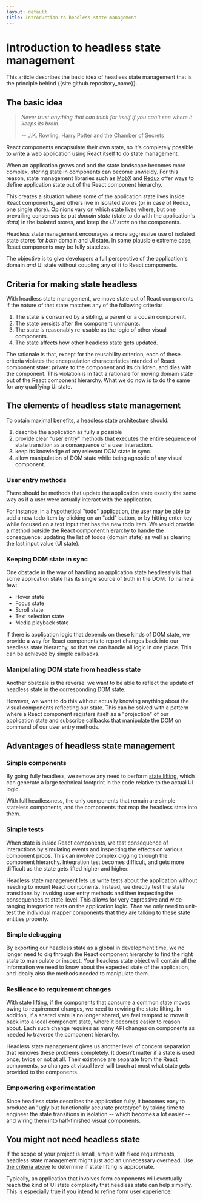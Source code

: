 ```yaml
---
layout: default
title: Introduction to headless state management
---
```


# Introduction to headless state management

This article describes the basic idea of headless state management that is the
principle behind {{site.github.repository_name}}.

## The basic idea

> _Never trust anything that can think for itself if you can't see where it keeps its brain_.
>
> -- J.K. Rowling, Harry Potter and the Chamber of Secrets

React components encapsulate their own state, so it's completely possible to
write a web application using React itself to do state management.

When an application grows and and the state landscape becomes more complex,
storing state in components can become unwieldy. For this reason, state
management libraries such as [MobX](https://github.com/mobxjs/mobx) and
[Redux](https://redux.js.org/) offer ways to define application state out of
the React component hierarchy.

This creates a situation where some of the application state lives inside React
components, and others live in isolated stores (or in case of Redux, one single store).
Opinions vary on which state lives where, but one prevailing consensus is:
put _domain state_ (state to do with the application's _data_) in the isolated
stores, and keep the _UI state_ on the components.

Headless state management encourages a more aggressive use of isolated state stores
for _both_ domain and UI state. In some plausible extreme case, React components
may be fully stateless.

The objective is to give developers a full perspective of the application's domain
_and_ UI state without coupling any of it to React components.

## Criteria for making state headless

With headless state management, we move state out of React components if the
nature of that state matches any of the following criteria:

1. The state is consumed by a sibling, a parent or a cousin component.
1. The state persists after the component unmounts.
1. The state is reasonably re-usable as the logic of other visual components.
1. The state affects how other headless state gets updated.

The rationale is that, except for the reusability criterion, each of these
criteria violates the encapsulation
characteristics intended of React component state: private to the component
and its chilldren, and dies with the component. This violation is in fact
a rationale for moving domain state out of the React component hierarchy.
What we do now is to do the same for any qualifying UI state.

## The elements of headless state management

To obtain maximal benefits, a headless state architecture should:

1. describe the application as fully a possible
1. provide clear "user entry" methods that executes the entire sequence of
   state transition as a consequence of a user interaction.
1. keep its knowledge of any relevant DOM state in sync.
1. allow manipulation of DOM state while being agnostic of any visual component.

### User entry methods

There should be methods that update the application state exactly the same way
as if a user were actually interact with the application.

For instance, in a hypothetical "todo" application, the user may be able to add
a new todo item by clicking on an "add" button, or by hitting enter key while
focused on a text input that has the new todo item. We would provide a method
outside the React component hierarchy to handle the consequence: updating the
list of todos (domain state) as well as clearing the last input value (UI state).

### Keeping DOM state in sync

One obstacle in the way of handling an application state headlessly is that
some application state has its single source of truth in the DOM. To name a few:

- Hover state
- Focus state
- Scroll state
- Text selection state
- Media playback state

If there is application logic that depends on these kinds of DOM state, we
provide a way for React components to report changes back into our
headless state hierarchy, so that we can handle all logic in one place. This
can be achieved by simple callbacks.

### Manipulating DOM state from headless state

Another obstcale is the reverse: we want to be able to reflect the update of
headless state in the corresponding DOM state.

However, we want to do this without actually knowing anything about the
visual components reflecting our state. This can be solved with a pattern where
a React component registers itself as a "projection" of our application state and
subscribe callbacks that manipulate the DOM on command of our user entry
methods.

## Advantages of headless state management

### Simple components

By going fully headless, we remove any need to perform [state lifting](https://reactjs.org/docs/lifting-state-up.html), which can generate a large
technical footprint in the code relative to the actual UI logic.

With full headlessness, the only components that remain are simple stateless
components, and the components that map the headless state into them.

### Simple tests

When state is inside React components, we test consequence of interactions by
simulating events and inspecting the effects on various component props. This
can involve complex digging through the component hierarchy. Integration test
becomes difficult, and gets more difficult as the state gets lifted higher
and higher.

Headless state management lets us write tests about the application without
needing to mount React components. Instead, we directly test the state transitions
by invoking user entry methods and then inspecting the consequences at state-level.
This allows for very expressive and wide-ranging integration tests on the
application logic. _Then_ we only need to unit-test the individual mapper
components that they are talking to these state entities properly.

### Simple debugging

By exporting our headless state as a global in development time, we no longer
need to dig through the React component hierarchy to find the right state to
manipulate or inspect. Your headless state object will contain all the information
we need to know about the expected state of the application, and ideally also the
methods needed to manipulate them.

### Resilience to requirement changes

With state lifting, if the components that consume a common state moves owing to
requirement changes, we need to rewiring the state lifting. In addition,
if a shared state is no longer shared, we feel tempted to move it back into a
local component state, where it becomes easier to reason about. Each such change
requires as many API changes on components as needed to traverse the
component hierarchy.

Headless state management gives us another level of concern separation that removes
these problems completely. It doesn't matter if a state is used once, twice or
not at all. Their existence are separate from the React components, so changes
at visual level will touch at most what state gets provided to the components.

### Empowering experimentation

Since headless state describes the application fully, it becomes easy to produce
an "ugly but functionally accurate prototype" by taking time to engineer the
state transitions in isolation -- which becomes a lot easier -- and wiring them
into half-finished visual components.

## You might not need headless state

If the scope of your project is small, simple with fixed requirements, headless
state management might just add an unnecessary overhead. Use
[the criteria above](#criteria-for-making-state-headless) to determine if state
lifting is appropriate.

Typically, an application that involves form components will eventually reach
the kind of UI state complexity that headless state can help simplify. This is
especially true if you intend to refine form user experience.
